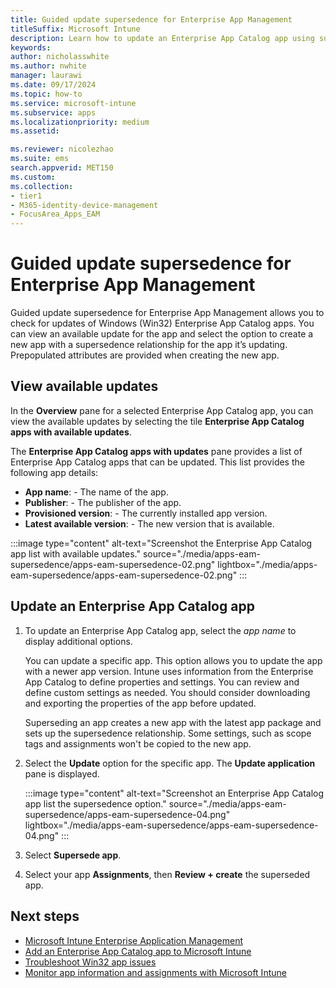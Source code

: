 ```yaml
---
title: Guided update supersedence for Enterprise App Management 
titleSuffix: Microsoft Intune
description: Learn how to update an Enterprise App Catalog app using supersedence with Microsoft Intune. 
keywords:
author: nicholasswhite
ms.author: nwhite
manager: laurawi
ms.date: 09/17/2024
ms.topic: how-to
ms.service: microsoft-intune
ms.subservice: apps
ms.localizationpriority: medium
ms.assetid: 

ms.reviewer: nicolezhao
ms.suite: ems
search.appverid: MET150
ms.custom: 
ms.collection:
- tier1
- M365-identity-device-management
- FocusArea_Apps_EAM
---
```


# Guided update supersedence for Enterprise App Management

Guided update supersedence for Enterprise App Management allows you to check for updates of Windows (Win32) Enterprise App Catalog apps. You can view an available update for the app and select the option to create a new app with a supersedence relationship for the app it’s updating. Prepopulated attributes are provided when creating the new app.

## View available updates

In the **Overview** pane for a selected Enterprise App Catalog app, you can view the available updates by selecting the tile **Enterprise App Catalog apps with available updates**.

The **Enterprise App Catalog apps with updates** pane provides a list of Enterprise App Catalog apps that can be updated. This list provides the following app details:
- **App name**: - The name of the app.
- **Publisher**: - The publisher of the app.
- **Provisioned version**: - The currently installed app version.
- **Latest available version**: - The new version that is available.

:::image type="content" alt-text="Screenshot the Enterprise App Catalog app list with available updates." source="./media/apps-eam-supersedence/apps-eam-supersedence-02.png" lightbox="./media/apps-eam-supersedence/apps-eam-supersedence-02.png" :::

## Update an Enterprise App Catalog app

1. To update an Enterprise App Catalog app, select the *app name* to display additional options.

    You can update a specific app. This option allows you to update the app with a newer app version. Intune uses information from the Enterprise App Catalog to define properties and settings. You can review and define custom settings as needed. You should consider downloading and exporting the properties of the app before updated.

    Superseding an app creates a new app with the latest app package and sets up the supersedence relationship. Some settings, such as scope tags and assignments won't be copied to the new app.

2. Select the **Update** option for the specific app. 
   The **Update application** pane is displayed.

    :::image type="content" alt-text="Screenshot an Enterprise App Catalog app list the supersedence option." source="./media/apps-eam-supersedence/apps-eam-supersedence-04.png" lightbox="./media/apps-eam-supersedence/apps-eam-supersedence-04.png" :::

3. Select **Supersede app**.

4. Select your app **Assignments**, then **Review + create** the superseded app.

## Next steps

- [Microsoft Intune Enterprise Application Management](../apps/apps-enterprise-app-management.md)
- [Add an Enterprise App Catalog app to Microsoft Intune](../apps/apps-add-enterprise-app.md)
- [Troubleshoot Win32 app issues](apps-win32-troubleshoot.md)
- [Monitor app information and assignments with Microsoft Intune](apps-monitor.md)
